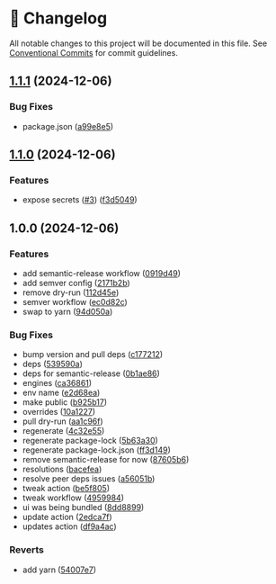 <!-- markdownlint-disable --><!-- textlint-disable -->

# 📓 Changelog

All notable changes to this project will be documented in this file. See
[Conventional Commits](https://conventionalcommits.org) for commit guidelines.

## [1.1.1](https://github.com/sanity-io/sanity-plugin-async-list/compare/v1.1.0...v1.1.1) (2024-12-06)

### Bug Fixes

- package.json ([a99e8e5](https://github.com/sanity-io/sanity-plugin-async-list/commit/a99e8e5093ac2ec21d0ac74b9b0489a4f95a5213))

## [1.1.0](https://github.com/sanity-io/sanity-plugin-async-list/compare/v1.0.0...v1.1.0) (2024-12-06)

### Features

- expose secrets ([#3](https://github.com/sanity-io/sanity-plugin-async-list/issues/3)) ([f3d5049](https://github.com/sanity-io/sanity-plugin-async-list/commit/f3d50498b9f8992783cb6fd2cb6f4973b4e95b6f))

## 1.0.0 (2024-12-06)

### Features

- add semantic-release workflow ([0919d49](https://github.com/sanity-io/sanity-plugin-async-list/commit/0919d49a8d75162c057eac05d4830742d11682fc))
- add semver config ([2171b2b](https://github.com/sanity-io/sanity-plugin-async-list/commit/2171b2bd41d95f2accaf99e9bc19503a689d1e9f))
- remove dry-run ([112d45e](https://github.com/sanity-io/sanity-plugin-async-list/commit/112d45e9f87443418adbb6337a5ee64cb3bf7572))
- semver workflow ([ec0d82c](https://github.com/sanity-io/sanity-plugin-async-list/commit/ec0d82c27624a9ba8da0723f78f207d4b40de586))
- swap to yarn ([94d050a](https://github.com/sanity-io/sanity-plugin-async-list/commit/94d050aa30aaae8b8a7f05d8548e2fb72faa7507))

### Bug Fixes

- bump version and pull deps ([c177212](https://github.com/sanity-io/sanity-plugin-async-list/commit/c17721269fe3fcd9e85e148220c4e06907ca7754))
- deps ([539590a](https://github.com/sanity-io/sanity-plugin-async-list/commit/539590abfddc5721585aa81d43be3e911430fed5))
- deps for semantic-release ([0b1ae86](https://github.com/sanity-io/sanity-plugin-async-list/commit/0b1ae86705659641101518b56ed3b6d3aa6d9a97))
- engines ([ca36861](https://github.com/sanity-io/sanity-plugin-async-list/commit/ca36861a0279dd7ef0132d0858444f33107a74fe))
- env name ([e2d68ea](https://github.com/sanity-io/sanity-plugin-async-list/commit/e2d68ea72344f28cbc7e5bd0197f7917ae8920e2))
- make public ([b925b17](https://github.com/sanity-io/sanity-plugin-async-list/commit/b925b172029398044fa2ebea05d4a13d17d1f0e3))
- overrides ([10a1227](https://github.com/sanity-io/sanity-plugin-async-list/commit/10a12277d181f41a76982d521730e3a0b6367784))
- pull dry-run ([aa1c96f](https://github.com/sanity-io/sanity-plugin-async-list/commit/aa1c96f3fe16af1311f184e5483d556339dd2b1a))
- regenerate ([4c32e55](https://github.com/sanity-io/sanity-plugin-async-list/commit/4c32e553c93a35d002abd2f4c0dcccd12aff45b9))
- regenerate package-lock ([5b63a30](https://github.com/sanity-io/sanity-plugin-async-list/commit/5b63a3088b517318accb87a3c7ecf4042f2452c7))
- regenerate package-lock.json ([ff3d149](https://github.com/sanity-io/sanity-plugin-async-list/commit/ff3d1491a2dac7c032ac3f1568939b9080c1361e))
- remove semantic-release for now ([87605b6](https://github.com/sanity-io/sanity-plugin-async-list/commit/87605b63ca75dfa0d7e6a50291b097c6ee187d9c))
- resolutions ([bacefea](https://github.com/sanity-io/sanity-plugin-async-list/commit/bacefea1986d3db9e9b57885036753e0ae84793d))
- resolve peer deps issues ([a56051b](https://github.com/sanity-io/sanity-plugin-async-list/commit/a56051b7e94bf57b1f527b51d4b70845102e9e03))
- tweak action ([be5f805](https://github.com/sanity-io/sanity-plugin-async-list/commit/be5f805cfbdd687bbd8177ca76024fbf887010ab))
- tweak workflow ([4959984](https://github.com/sanity-io/sanity-plugin-async-list/commit/4959984dda49fe85581ef4c2a0bc7c14204fd6dc))
- ui was being bundled ([8dd8899](https://github.com/sanity-io/sanity-plugin-async-list/commit/8dd889936d6750c85af2a824507b9dada2e045bb))
- update action ([2edca7f](https://github.com/sanity-io/sanity-plugin-async-list/commit/2edca7fe28629e2e6bb9db0ad8ef2333018dfbdd))
- updates action ([df9a4ac](https://github.com/sanity-io/sanity-plugin-async-list/commit/df9a4ac5b22330a3043cfdbe6ad0ca1c1a443926))

### Reverts

- add yarn ([54007e7](https://github.com/sanity-io/sanity-plugin-async-list/commit/54007e710f1c9515bd1fd39b4220dcfe53d52c42))
